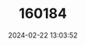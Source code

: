 ---
title: "160184"
category: "Protographium anaxilaus"
draft: false
date: 2024-02-22 13:03:52
languages:
  English: ["Small Kite Swallowtail"]
---